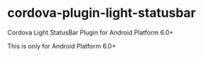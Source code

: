 # cordova-plugin-light-statusbar
Cordova Light StatusBar Plugin for Android Platform 6.0+

This is only for Android Platform 6.0+
